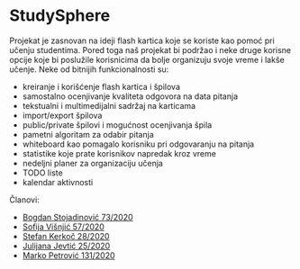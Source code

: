 # StudySphere

Projekat je zasnovan na ideji flash kartica koje se koriste kao pomoć pri učenju studentima. Pored toga naš projekat bi podržao i neke druge korisne opcije koje bi poslužile korisnicima da bolje organizuju svoje vreme i lakše učenje. Neke od bitnijih funkcionalnosti su:
- kreiranje i korišćenje flash kartica i špilova
- samostalno ocenjivanje kvaliteta odgovora na data pitanja
- tekstualni i multimedijalni sadržaj na karticama
- import/export špilova
- public/private špilovi i mogućnost ocenjivanja špila
- pametni algoritam za odabir pitanja
- whiteboard kao pomagalo korisniku pri odgovaranju na pitanja 
- statistike koje prate korisnikov napredak kroz vreme
- nedeljni planer za organizaciju učenja
- TODO liste
- kalendar aktivnosti

Članovi:
 - <a href="https://gitlab.com/bogdans55">Bogdan Stojadinović 73/2020</a>
 - <a href="https://gitlab.com/sofijavisnjic001">Sofija Višnjić 57/2020</a>
 - <a href="https://gitlab.com/kerkoc01">Stefan Kerkoč 28/2020</a>
 - <a href="https://gitlab.com/jjulijana">Julijana Jevtić 25/2020</a>
 - <a href="https://gitlab.com/marko1684">Marko Petrović 131/2020</a>